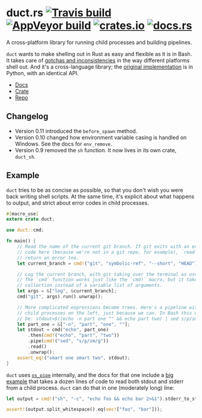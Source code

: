 # duct.rs [![Travis build](https://travis-ci.org/oconnor663/duct.rs.svg?branch=master)](https://travis-ci.org/oconnor663/duct.rs) [![AppVeyor build](https://ci.appveyor.com/api/projects/status/0ecgamtb43j8o8ig/branch/master?svg=true)](https://ci.appveyor.com/project/oconnor663/duct-rs/branch/master) [![crates.io](https://img.shields.io/crates/v/duct.svg)](https://crates.io/crates/duct) [![docs.rs](https://docs.rs/duct/badge.svg)](https://docs.rs/duct)

A cross-platform library for running child processes and building
pipelines.

`duct` wants to make shelling out in Rust as easy and flexible as it is in
Bash. It takes care of [gotchas and
inconsistencies](https://github.com/oconnor663/duct.py/blob/master/spec.md)
in the way different platforms shell out. And it's a cross-language library;
the [original implementation](https://github.com/oconnor663/duct.py) is in
Python, with an identical API.

- [Docs](https://docs.rs/duct)
- [Crate](https://crates.io/crates/duct)
- [Repo](https://github.com/oconnor663/duct.rs)

## Changelog

- Version 0.11 introduced the `before_spawn` method.
- Version 0.10 changed how environment variable casing is handled on Windows.
  See the docs for `env_remove`.
- Version 0.9 removed the `sh` function. It now lives in its own crate, `duct_sh`.

## Example

`duct` tries to be as concise as possible, so that you don't wish you were
back writing shell scripts. At the same time, it's explicit about what
happens to output, and strict about error codes in child processes.

```rust
#[macro_use]
extern crate duct;

use duct::cmd;

fn main() {
    // Read the name of the current git branch. If git exits with an error
    // code here (because we're not in a git repo, for example), `read` will
    // return an error too.
    let current_branch = cmd!("git", "symbolic-ref", "--short", "HEAD").read().unwrap();

    // Log the current branch, with git taking over the terminal as usual.
    // The `cmd` function works just like the `cmd!` macro, but it takes a
    // collection instead of a variable list of arguments.
    let args = &["log", &current_branch];
    cmd("git", args).run().unwrap();

    // More complicated expressions become trees. Here's a pipeline with two
    // child processes on the left, just because we can. In Bash this would
    // be: stdout=$((echo -n part one "" && echo part two) | sed s/p/sm/g)
    let part_one = &["-n", "part", "one", ""];
    let stdout = cmd("echo", part_one)
        .then(cmd!("echo", "part", "two"))
        .pipe(cmd!("sed", "s/p/sm/g"))
        .read()
        .unwrap();
    assert_eq!("smart one smart two", stdout);
}
```

`duct` uses [`os_pipe`](https://github.com/oconnor663/os_pipe.rs)
internally, and the docs for that one include a [big
example](https://docs.rs/os_pipe#example) that takes a dozen lines of code
to read both stdout and stderr from a child process. `duct` can do that in
one (moderately long) line:

```rust
let output = cmd!("sh", "-c", "echo foo && echo bar 2>&1").stderr_to_stdout().read().unwrap();

assert!(output.split_whitespace().eq(vec!["foo", "bar"]));
```
